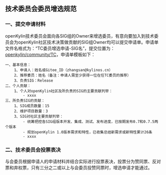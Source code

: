 ## 技术委员会委员增选规范

### 一、提交申请材料
openKylin技术委员会面向各SIG组的Owner来增选委员，有意向要加入到技术委员会为openKylin社区技术决策做贡献的SIG组Owner均可以提交申请单。申请单文件名格式为：“TC委员增选申请-SIG名”，提交位置为： [openkylin/community/TC](https://gitee.com/openkylin/community/tree/master/TC)，申请单模板如下：

```
一、基本信息：
    1、申请人：姓名或Gitee_ID（zhangsan@kylinos.cn）
    2、推荐委员：姓名（备注：申请人需至少获得一位在任TC委员的推荐）
    3、负责SIG：Release
二、个人贡献：
    1、个人对openKylin社区及所负责的SIG的主要贡献列举：
        - xxxx
三、所负责SIG的贡献：
    1、SIG成员数量：15
    2、维护项目数量：3
    3、SIG对社区主要贡献列举：
        - 统筹把控各SIG组版本开发、集成、测试、发布进度，已按期发布0.7和0.7.5两个版本
        - 规划openKylin 1.0版本需求和特性，已收集总结新需求或新特性累计26条
        - xxxx
```

### 二、技术委员会投票表决
与会委员根据申请人的申请材料并结合实际进行投票表决，投票分为赞同票、反对票和弃权票，只有三分之二或以上与会委员投赞同票时，增选申请才能通过。
